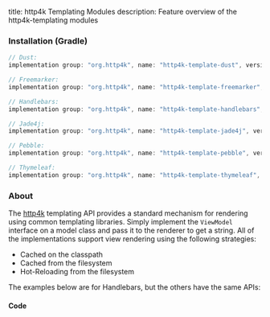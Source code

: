 title: http4k Templating Modules
description: Feature overview of the http4k-templating modules

### Installation (Gradle)

```groovy
// Dust: 
implementation group: "org.http4k", name: "http4k-template-dust", version: "3.265.0"

// Freemarker: 
implementation group: "org.http4k", name: "http4k-template-freemarker", version: "3.265.0"

// Handlebars: 
implementation group: "org.http4k", name: "http4k-template-handlebars", version: "3.265.0"

// Jade4j: 
implementation group: "org.http4k", name: "http4k-template-jade4j", version: "3.265.0"

// Pebble: 
implementation group: "org.http4k", name: "http4k-template-pebble", version: "3.265.0"

// Thymeleaf: 
implementation group: "org.http4k", name: "http4k-template-thymeleaf", version: "3.265.0"
```

### About
The [http4k] templating API provides a standard mechanism for rendering using common templating libraries. Simply implement the `ViewModel` interface on a model class and pass it to the renderer to get a string. All of the implementations support view rendering using the following strategies:

* Cached on the classpath
* Cached from the filesystem
* Hot-Reloading from the filesystem

The examples below are for Handlebars, but the others have the same APIs:

#### Code  [<img class="octocat"/>](https://github.com/http4k/http4k/blob/master/src/docs/guide/modules/templating/example.kt)

<script src="https://gist-it.appspot.com/https://github.com/http4k/http4k/blob/master/src/docs/guide/modules/templating/example.kt"></script>

[http4k]: https://http4k.org
